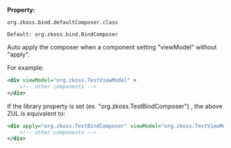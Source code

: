 **Property:** 

`org.zkoss.bind.defaultComposer.class`

`Default: org.zkoss.bind.BindComposer`

Auto apply the composer when a component setting "viewModel" without
"apply".

For example:

```xml
<div viewModel="org.zkoss.TestViewModel" >
    <!-- other components -->
</div>
```

If the library property is set (ex. "org.zkoss.TestBindComposer") , the
above ZUL is equivalent to:

```xml
<div apply="org.zkoss.TestBindComposer" viewModel="org.zkoss.TestViewModel" >
    <!-- other components -->
</div>
```
